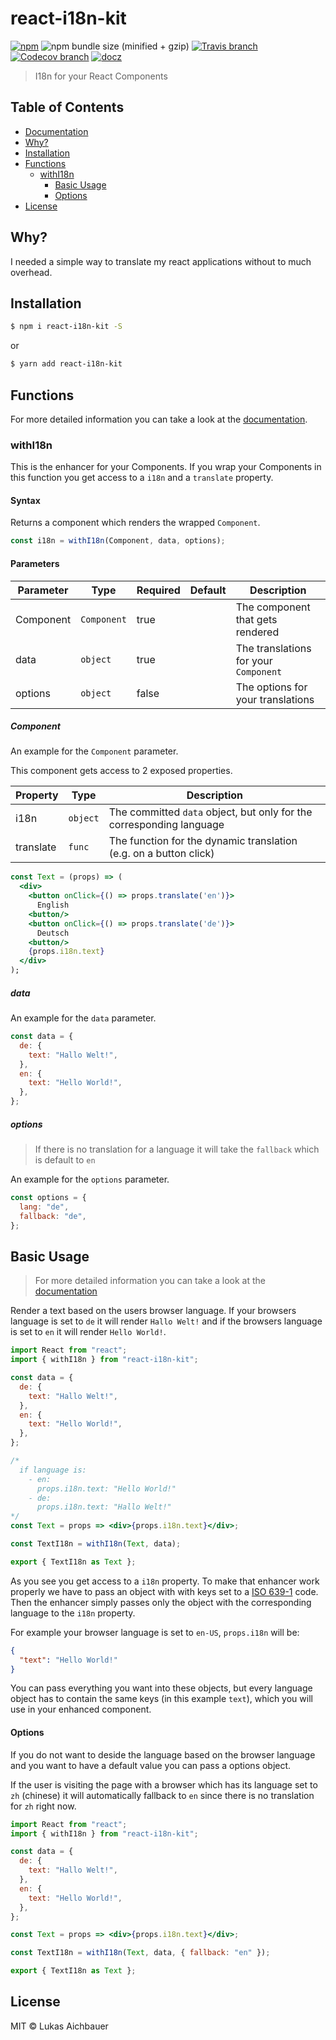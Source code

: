 # react-i18n-kit

[![npm](https://img.shields.io/npm/v/react-i18n-kit.svg?style=flat-square)](https://www.npmjs.com/package/react-i18n-kit)
![npm bundle size (minified + gzip)](https://img.shields.io/bundlephobia/minzip/react-i18n-kit.svg?style=flat-square)
[![Travis branch](https://img.shields.io/travis/com/aichbauer/react-i18n-kit/master.svg?style=flat-square)](https://travis-ci.com/aichbauer/react-i18n-kit)
[![Codecov branch](https://img.shields.io/codecov/c/github/aichbauer/react-i18n-kit/master.svg?style=flat-square)](https://codecov.io/gh/aichbauer/react-i18n-kit)
[![docz](https://img.shields.io/badge/docs%20with-docz-1F2D3D.svg?style=flat-square)](https://aichbauer.github.io/react-i18n-kit)

> I18n for your React Components

## Table of Contents

- [Documentation](https://aichbauer.github.io/react-i18n-kit)
- [Why?](#why)
- [Installation](#installation)
- [Functions](#functions)
  - [withI18n](#withi18n)
    - [Basic Usage](#basic-usage)
    - [Options](#options)
- [License](#license)

## Why?

I needed a simple way to translate my react applications without to much overhead.

## Installation

```sh
$ npm i react-i18n-kit -S
```

or

```sh
$ yarn add react-i18n-kit
```

## Functions

For more detailed information you can take a look at the [documentation](https://aichbauer.github.io/react-i18n-kit).

### withI18n

This is the enhancer for your Components. If you wrap your Components in this function you get access to a `i18n` and a `translate` property.

#### Syntax

Returns a component which renders the wrapped `Component`.

```js
const i18n = withI18n(Component, data, options);
```

#### Parameters

| Parameter | Type        | Required | Default | Description                           |
| --------- | ----------- | -------- | ------- | ------------------------------------- |
| Component | `Component` | true     |         | The component that gets rendered      |
| data      | `object`    | true     |         | The translations for your `Component` |
| options   | `object`    | false    |         | The options for your translations     |

##### Component

An example for the `Component` parameter.

This component gets access to 2 exposed properties.

| Property  | Type     | Description                                                          |
| --------- | -------- | -------------------------------------------------------------------- |
| i18n      | `object` | The committed `data` object, but only for the corresponding language |
| translate | `func`   | The function for the dynamic translation (e.g. on a button click)    |

```jsx
const Text = (props) => (
  <div>
    <button onClick={() => props.translate('en')}>
      English
    <button/>
    <button onClick={() => props.translate('de')}>
      Deutsch
    <button/>
    {props.i18n.text}
  </div>
);
```

##### data

An example for the `data` parameter.

```js
const data = {
  de: {
    text: "Hallo Welt!",
  },
  en: {
    text: "Hello World!",
  },
};
```

##### options

> If there is no translation for a language it will take the `fallback` which is default to `en`

An example for the `options` parameter.

```js
const options = {
  lang: "de",
  fallback: "de",
};
```

## Basic Usage

> For more detailed information you can take a look at the [documentation](https://aichbauer.github.io/react-i18n-kit)

Render a text based on the users browser language. If your browsers language is set to `de` it will render `Hallo Welt!` and if the browsers language is set to `en` it will render `Hello World!`.

```jsx
import React from "react";
import { withI18n } from "react-i18n-kit";

const data = {
  de: {
    text: "Hallo Welt!",
  },
  en: {
    text: "Hello World!",
  },
};

/*
  if language is:
    - en:
      props.i18n.text: "Hello World!"
    - de:
      props.i18n.text: "Hallo Welt!"
*/
const Text = props => <div>{props.i18n.text}</div>;

const TextI18n = withI18n(Text, data);

export { TextI18n as Text };
```

As you see you get access to a `i18n` property. To make that enhancer work properly we have to pass an object with with keys set to a [ISO 639-1](https://en.wikipedia.org/wiki/ISO_639-1) code. Then the enhancer simply passes only the object with the corresponding language to the `i18n` property.

For example your browser language is set to `en-US`, `props.i18n` will be:

```json
{
  "text": "Hello World!"
}
```

You can pass everything you want into these objects, but every language object has to contain the same keys (in this example `text`), which you will use in your enhanced component.

#### Options

If you do not want to deside the language based on the browser language and you want to have a default value you can pass a options object.

If the user is visiting the page with a browser which has its language set to `zh` (chinese) it will automatically fallback to `en` since there is no translation for `zh` right now.

```jsx
import React from "react";
import { withI18n } from "react-i18n-kit";

const data = {
  de: {
    text: "Hallo Welt!",
  },
  en: {
    text: "Hello World!",
  },
};

const Text = props => <div>{props.i18n.text}</div>;

const TextI18n = withI18n(Text, data, { fallback: "en" });

export { TextI18n as Text };
```

## License

MIT © Lukas Aichbauer

